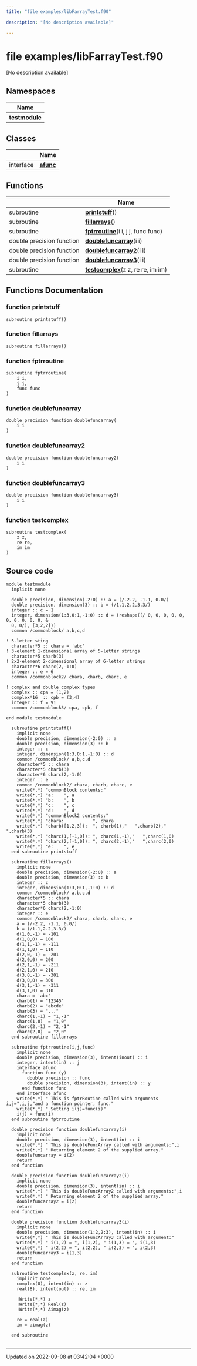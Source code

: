 ```yaml
---
title: "file examples/libFarrayTest.f90"

description: "[No description available]"

---
```


# file examples/libFarrayTest.f90

[No description available]

## Namespaces

| Name           |
| -------------- |
| **[testmodule](/documentation/code/namespaces/namespacetestmodule/)**  |

## Classes

|                | Name           |
| -------------- | -------------- |
| interface | **[afunc](/documentation/code/classes/interfaceafunc/)**  |

## Functions

|                | Name           |
| -------------- | -------------- |
| subroutine | **[printstuff](/documentation/code/files/libfarraytest_8f90/#function-printstuff)**() |
| subroutine | **[fillarrays](/documentation/code/files/libfarraytest_8f90/#function-fillarrays)**() |
| subroutine | **[fptrroutine](/documentation/code/files/libfarraytest_8f90/#function-fptrroutine)**(i i, j j, func func) |
| double precision function | **[doublefuncarray](/documentation/code/files/libfarraytest_8f90/#function-doublefuncarray)**(i i) |
| double precision function | **[doublefuncarray2](/documentation/code/files/libfarraytest_8f90/#function-doublefuncarray2)**(i i) |
| double precision function | **[doublefuncarray3](/documentation/code/files/libfarraytest_8f90/#function-doublefuncarray3)**(i i) |
| subroutine | **[testcomplex](/documentation/code/files/libfarraytest_8f90/#function-testcomplex)**(z z, re re, im im) |


## Functions Documentation

### function printstuff

```
subroutine printstuff()
```


### function fillarrays

```
subroutine fillarrays()
```


### function fptrroutine

```
subroutine fptrroutine(
    i i,
    j j,
    func func
)
```


### function doublefuncarray

```
double precision function doublefuncarray(
    i i
)
```


### function doublefuncarray2

```
double precision function doublefuncarray2(
    i i
)
```


### function doublefuncarray3

```
double precision function doublefuncarray3(
    i i
)
```


### function testcomplex

```
subroutine testcomplex(
    z z,
    re re,
    im im
)
```




## Source code

```
module testmodule
  implicit none

  double precision, dimension(-2:0) :: a = (/-2.2, -1.1, 0.0/)
  double precision, dimension(3) :: b = (/1.1,2.2,3.3/)   
  integer :: c = 1
  integer, dimension(1:3,0:1,-1:0) :: d = (reshape((/ 0, 0, 0, 0, 0, 0, 0, 0, 0, 0, &
  0, 0/), [3,2,2]))  
  common /commonblock/ a,b,c,d
  
! 5-letter sting 
  character*5 :: chara = 'abc'
! 3-element 1-dimensional array of 5-letter strings
  character*5 charb(3)
! 2x2-element 2-dimensional array of 6-letter strings
  character*6 charc(2,-1:0)
  integer :: e = 6
  common /commonblock2/ chara, charb, charc, e

! complex and double complex types  
  complex :: cpa = (1,2)
  complex*16  :: cpb = (3,4)
  integer :: f = 91
  common /commonblock3/ cpa, cpb, f

end module testmodule

  subroutine printstuff()
    implicit none
    double precision, dimension(-2:0) :: a
    double precision, dimension(3) :: b   
    integer :: c
    integer, dimension(1:3,0:1,-1:0) :: d
    common /commonblock/ a,b,c,d
    character*5 :: chara
    character*5 charb(3)
    character*6 charc(2,-1:0)
    integer :: e
    common /commonblock2/ chara, charb, charc, e
    write(*,*) "commonBlock contents:"     
    write(*,*) "a:    ", a 
    write(*,*) "b:    ", b
    write(*,*) "c:    ", c   
    write(*,*) "d:    ", d       
    write(*,*) "commonBlock2 contents:"   
    write(*,*) "chara:           ", chara 
    write(*,*) "charb([1,2,3]):  ", charb(1),"   ",charb(2),"   ",charb(3)
    write(*,*) "charc(1,[-1,0]): ", charc(1,-1),"   ",charc(1,0)   
    write(*,*) "charc(2,[-1,0]): ", charc(2,-1),"   ",charc(2,0)       
    write(*,*) "e:    ", e
  end subroutine printstuff

  subroutine fillarrays()
    implicit none 
    double precision, dimension(-2:0) :: a
    double precision, dimension(3) :: b   
    integer :: c
    integer, dimension(1:3,0:1,-1:0) :: d
    common /commonblock/ a,b,c,d
    character*5 :: chara
    character*5 charb(3)
    character*6 charc(2,-1:0)
    integer :: e
    common /commonblock2/ chara, charb, charc, e  
    a = (/-2.2, -1.1, 0.0/)  
    b = (/1.1,2.2,3.3/)  
    d(1,0,-1) = -101
    d(1,0,0) = 100    
    d(1,1,-1) = -111
    d(1,1,0) = 110     
    d(2,0,-1) = -201
    d(2,0,0) = 200    
    d(2,1,-1) = -211
    d(2,1,0) = 210      
    d(3,0,-1) = -301
    d(3,0,0) = 300    
    d(3,1,-1) = -311
    d(3,1,0) = 310        
    chara = 'abc'
    charb(1) = "12345"
    charb(2) = "abcde"
    charb(3) = "..."   
    charc(1,-1) = "1,-1"
    charc(1,0)  = "1,0"
    charc(2,-1) = "2,-1"
    charc(2,0)  = "2,0"
  end subroutine fillarrays

  subroutine fptrroutine(i,j,func)
    implicit none
    double precision, dimension(3), intent(inout) :: i
    integer, intent(in) :: j
    interface afunc
      function func (y)
        double precision :: func
        double precision, dimension(3), intent(in) :: y
      end function func
    end interface afunc
    write(*,*) " This is fptrRoutine called with arguments i,j=",i,j,"and a function pointer, func."
    write(*,*) " Setting i(j)=func(i)" 
    i(j) = func(i)
  end subroutine fptrroutine

  double precision function doublefuncarray(i)
    implicit none
    double precision, dimension(3), intent(in) :: i
    write(*,*) " This is doubleFuncArray called with arguments:",i
    write(*,*) " Returning element 2 of the supplied array."   
    doublefuncarray = i(2)
    return
  end function

  double precision function doublefuncarray2(i)
    implicit none
    double precision, dimension(3), intent(in) :: i
    write(*,*) " This is doubleFuncArray2 called with arguments:",i
    write(*,*) " Returning element 2 of the supplied array."   
    doublefuncarray2 = i(2)
    return
  end function
  
  double precision function doublefuncarray3(i)
    implicit none
    double precision, dimension(1:2,2:3), intent(in) :: i
    write(*,*) " This is doubleFuncArray3 called with argument:"
    write(*,*) " i(1,2) = ", i(1,2), " i(1,3) = ", i(1,3) 
    write(*,*) " i(2,2) = ", i(2,2), " i(2,3) = ", i(2,3)     
    doublefuncarray3 = i(1,3)
    return
  end function

  subroutine testcomplex(z, re, im)
    implicit none
    complex(8), intent(in) :: z
    real(8), intent(out) :: re, im

    !Write(*,*) z
    !Write(*,*) Real(z)
    !Write(*,*) Aimag(z)

    re = real(z)
    im = aimag(z)

  end subroutine
    
```


-------------------------------

Updated on 2022-09-08 at 03:42:04 +0000
